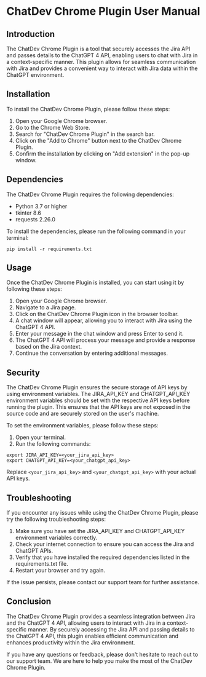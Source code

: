 # ChatDev Chrome Plugin User Manual

## Introduction

The ChatDev Chrome Plugin is a tool that securely accesses the Jira API and passes details to the ChatGPT 4 API, enabling users to chat with Jira in a context-specific manner. This plugin allows for seamless communication with Jira and provides a convenient way to interact with Jira data within the ChatGPT environment.

## Installation

To install the ChatDev Chrome Plugin, please follow these steps:

1. Open your Google Chrome browser.
2. Go to the Chrome Web Store.
3. Search for "ChatDev Chrome Plugin" in the search bar.
4. Click on the "Add to Chrome" button next to the ChatDev Chrome Plugin.
5. Confirm the installation by clicking on "Add extension" in the pop-up window.

## Dependencies

The ChatDev Chrome Plugin requires the following dependencies:

- Python 3.7 or higher
- tkinter 8.6
- requests 2.26.0

To install the dependencies, please run the following command in your terminal:

```
pip install -r requirements.txt
```

## Usage

Once the ChatDev Chrome Plugin is installed, you can start using it by following these steps:

1. Open your Google Chrome browser.
2. Navigate to a Jira page.
3. Click on the ChatDev Chrome Plugin icon in the browser toolbar.
4. A chat window will appear, allowing you to interact with Jira using the ChatGPT 4 API.
5. Enter your message in the chat window and press Enter to send it.
6. The ChatGPT 4 API will process your message and provide a response based on the Jira context.
7. Continue the conversation by entering additional messages.

## Security

The ChatDev Chrome Plugin ensures the secure storage of API keys by using environment variables. The JIRA_API_KEY and CHATGPT_API_KEY environment variables should be set with the respective API keys before running the plugin. This ensures that the API keys are not exposed in the source code and are securely stored on the user's machine.

To set the environment variables, please follow these steps:

1. Open your terminal.
2. Run the following commands:

```
export JIRA_API_KEY=<your_jira_api_key>
export CHATGPT_API_KEY=<your_chatgpt_api_key>
```

Replace `<your_jira_api_key>` and `<your_chatgpt_api_key>` with your actual API keys.

## Troubleshooting

If you encounter any issues while using the ChatDev Chrome Plugin, please try the following troubleshooting steps:

1. Make sure you have set the JIRA_API_KEY and CHATGPT_API_KEY environment variables correctly.
2. Check your internet connection to ensure you can access the Jira and ChatGPT APIs.
3. Verify that you have installed the required dependencies listed in the requirements.txt file.
4. Restart your browser and try again.

If the issue persists, please contact our support team for further assistance.

## Conclusion

The ChatDev Chrome Plugin provides a seamless integration between Jira and the ChatGPT 4 API, allowing users to interact with Jira in a context-specific manner. By securely accessing the Jira API and passing details to the ChatGPT 4 API, this plugin enables efficient communication and enhances productivity within the Jira environment.

If you have any questions or feedback, please don't hesitate to reach out to our support team. We are here to help you make the most of the ChatDev Chrome Plugin.